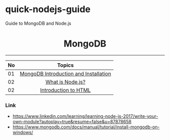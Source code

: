 # quick-nodejs-guide
Guide to MongoDB and Node.js 

<div align="center">
  <h1>MongoDB</h1>
</div>

<hr>

| No |                                                                       Topics                                                                        |
| ----- | :------------------------------------------------------------------------------: |
| 01    |[MongoDB Introduction and Installation](introinstallmongodb.md) |
| 02    |[What is Node.js? ](01_node_intro.md) |
| 02    |[Introduction to HTML](./02_html/html_01.md) |






### Link 
- https://www.linkedin.com/learning/learning-node-js-2017/write-your-own-module?autoplay=true&resume=false&u=87878658
- https://www.mongodb.com/docs/manual/tutorial/install-mongodb-on-windows/

